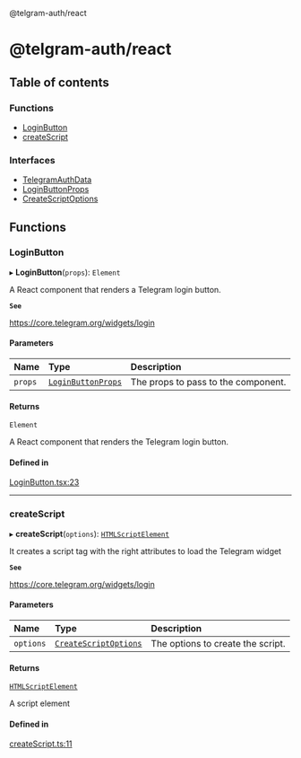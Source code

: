 @telgram-auth/react

# @telgram-auth/react

## Table of contents

### Functions

- [LoginButton](README.md#loginbutton)
- [createScript](README.md#createscript)

### Interfaces

- [TelegramAuthData](interfaces/TelegramAuthData.md)
- [LoginButtonProps](interfaces/LoginButtonProps.md)
- [CreateScriptOptions](interfaces/CreateScriptOptions.md)

## Functions

### LoginButton

▸ **LoginButton**(`props`): `Element`

A React component that renders a Telegram login button.

**`See`**

https://core.telegram.org/widgets/login

#### Parameters

| Name | Type | Description |
| :------ | :------ | :------ |
| `props` | [`LoginButtonProps`](interfaces/LoginButtonProps.md) | The props to pass to the component. |

#### Returns

`Element`

A React component that renders the Telegram login button.

#### Defined in

[LoginButton.tsx:23](https://github.com/manzoorwanijk/telegram-auth/blob/58b2f5a/packages/react/src/LoginButton.tsx#L23)

___

### createScript

▸ **createScript**(`options`): [`HTMLScriptElement`]( https://developer.mozilla.org/en-US/docs/Web/API/HTMLScriptElement )

It creates a script tag with the right attributes to load the Telegram widget

**`See`**

https://core.telegram.org/widgets/login

#### Parameters

| Name | Type | Description |
| :------ | :------ | :------ |
| `options` | [`CreateScriptOptions`](interfaces/CreateScriptOptions.md) | The options to create the script. |

#### Returns

[`HTMLScriptElement`]( https://developer.mozilla.org/en-US/docs/Web/API/HTMLScriptElement )

A script element

#### Defined in

[createScript.ts:11](https://github.com/manzoorwanijk/telegram-auth/blob/58b2f5a/packages/react/src/createScript.ts#L11)
